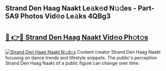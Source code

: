 ## Strand Den Haag Naakt Le𝚊k𝚎d N𝚞𝚍es - Part-5A9 Photos Vid𝚎o Le𝚊ks 4QBg3

# <h2><a href="http://fbaawew.evod.top/?m=Strand+Den+Haag+Naakt">🔗 👉🔴 Strand Den Haag Naakt Vid𝚎o Ph𝚘t𝚘s</a></h2>

[![Strand Den Haag Naakt N𝚞d𝚎s](https://i.imgur.com/8V9OHl7.gif)](http://fbaawew.evod.top/?m=Strand+Den+Haag+Naakt)
Content creator Strand Den Haag Naakt focusing on dance trends and lifestyle snippets. The public's perception Strand Den Haag Naakt of a public figure can change over time. 
